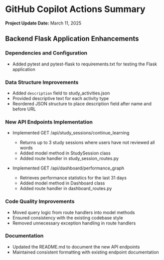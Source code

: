 # GitHub Copilot Actions Summary

**Project Update Date:** March 11, 2025

## Backend Flask Application Enhancements

### Dependencies and Configuration
- Added pytest and pytest-flask to requirements.txt for testing the Flask application

### Data Structure Improvements
- Added `description` field to study_activities.json
- Provided descriptive text for each activity type
- Reordered JSON structure to place description field after name and before URL

### New API Endpoints Implementation
- Implemented GET /api/study_sessions/continue_learning
  - Returns up to 3 study sessions where users have not reviewed all words
  - Added model method in StudySession class
  - Added route handler in study_session_routes.py
  
- Implemented GET /api/dashboard/performance_graph
  - Retrieves performance statistics for the last 31 days
  - Added model method in Dashboard class
  - Added route handler in dashboard_routes.py

### Code Quality Improvements
- Moved query logic from route handlers into model methods
- Ensured consistency with the existing codebase style
- Removed unnecessary exception handling in route handlers

### Documentation
- Updated the README.md to document the new API endpoints
- Maintained consistent formatting with existing endpoint documentation
